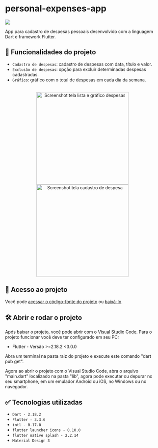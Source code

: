 # personal-expenses-app

<p align="left">
   <!-- <img src="https://img.shields.io/badge/Status-Conclu%C3%ADdo-brightgreen?style=for-the-badge"/> -->
   <img src="https://img.shields.io/badge/Status-Em%20Desenvolvimento-orange?style=for-the-badge"/>
   <!-- <img src="https://img.shields.io/github/license/GabrielSchiavo/to-do-list?color=blue&style=for-the-badge"/> -->
</p>

App para cadastro de despesas pessoais desenvolvido com a linguagem Dart e framework Flutter.

## :hammer: Funcionalidades do projeto
* `Cadastro de despesas`: cadastro de despesas com data, título e valor.
* `Exclusão de despesas`: opção para excluir determinadas despesas cadastradas.
* `Gráfico`: gráfico com o total de despesas em cada dia da semana.

<br>
<div display: inline_block align="center">
   <img src=".assets/images/screenshots/screenshot_01.png" width="300" alt="Screenshot tela lista e gráfico despesas"/>
   <img src=".assets/images/screenshots/screenshot_02.png" width="300" alt="Screenshot tela cadastro de despesa"/>
</div>

## :file_folder: Acesso ao projeto
Você pode [acessar o código-fonte do projeto](https://github.com/GabrielSchiavo/personal-expenses-app) ou [baixá-lo](https://github.com/GabrielSchiavo/personal-expenses-app/archive/refs/heads/main.zip).

## :hammer_and_wrench: Abrir e rodar o projeto
Após baixar o projeto, você pode abrir com o Visual Studio Code. Para o projeto funcionar você deve ter configurado em seu PC:

* Flutter - Versão >=2.18.2 <3.0.0

Abra um terminal na pasta raiz do projeto e execute este comando "dart pub get".

Agora ao abrir o projeto com o Visual Studio Code, abra o arquivo "main.dart" localizado na pasta "lib", agora pode executar ou depurar no seu smartphone, em um emulador Android ou iOS, no Windows ou no navegador.

## :white_check_mark: Tecnologias utilizadas
* `Dart - 2.18.2`
* `Flutter - 3.3.6`
* `intl - 0.17.0`
* `flutter launcher icons - 0.10.0`
* `flutter native splash - 2.2.14`
* `Material Design 3`
